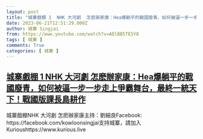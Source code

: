 ```yaml
---
layout: post
title: "城寨戲棚 1  NHK 大河劇  怎麽辦家康：Hea爆躺平的戰國廢青，如何被逼一步一步走上爭霸舞台，最終一統天下！戰國版課長島耕作"
date: 2023-06-21T12:51:29.000Z
author: 城寨 Singjai
from: https://www.youtube.com/watch?v=ADlBB5TE5Y8
tags: [ 城寨 ]
comments: True
categories: [ 城寨 ]
---
```

<!--1687351889000-->
[城寨戲棚 1  NHK 大河劇  怎麽辦家康：Hea爆躺平的戰國廢青，如何被逼一步一步走上爭霸舞台，最終一統天下！戰國版課長島耕作](https://www.youtube.com/watch?v=ADlBB5TE5Y8)
------

<div>
城寨戲棚NHK 大河劇  怎麽辦家康主持：劉細良Facebook: https://facebook.com/kowloonsingjai支持城寨，請加入Kurioushttps://www.kurious.live
</div>
